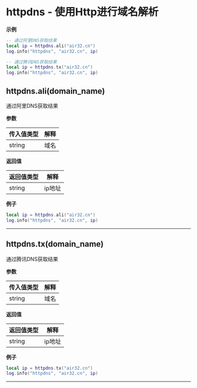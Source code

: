 # httpdns - 使用Http进行域名解析

**示例**

```lua
-- 通过阿里DNS获取结果
local ip = httpdns.ali("air32.cn")
log.info("httpdns", "air32.cn", ip)

-- 通过腾讯DNS获取结果
local ip = httpdns.tx("air32.cn")
log.info("httpdns", "air32.cn", ip)

```

## httpdns.ali(domain_name)



通过阿里DNS获取结果

**参数**

|传入值类型|解释|
|-|-|
|string|域名|

**返回值**

|返回值类型|解释|
|-|-|
|string|ip地址|

**例子**

```lua
local ip = httpdns.ali("air32.cn")
log.info("httpdns", "air32.cn", ip)

```

---

## httpdns.tx(domain_name)



通过腾讯DNS获取结果

**参数**

|传入值类型|解释|
|-|-|
|string|域名|

**返回值**

|返回值类型|解释|
|-|-|
|string|ip地址|

**例子**

```lua
local ip = httpdns.tx("air32.cn")
log.info("httpdns", "air32.cn", ip)

```

---

